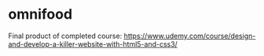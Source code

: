 # omnifood
Final product of completed course: https://www.udemy.com/course/design-and-develop-a-killer-website-with-html5-and-css3/
